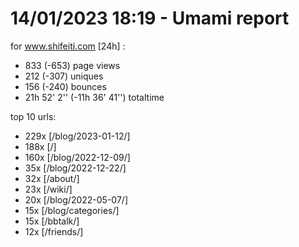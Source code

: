 # 14/01/2023 18:19 - Umami report
for www.shifeiti.com [24h] :

 - 833 (-653) page views
 - 212 (-307) uniques
 - 156 (-240) bounces
 - 21h 52' 2'' (-11h 36' 41'') totaltime


top 10 urls:
 - 229x [/blog/2023-01-12/]
 - 188x [/]
 - 160x [/blog/2022-12-09/]
 - 35x [/blog/2022-12-22/]
 - 32x [/about/]
 - 23x [/wiki/]
 - 20x [/blog/2022-05-07/]
 - 15x [/blog/categories/]
 - 15x [/bbtalk/]
 - 12x [/friends/]



